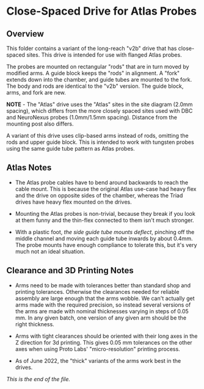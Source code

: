 # Close-Spaced Drive for Atlas Probes

## Overview

This folder contains a variant of the long-reach "v2b" drive that has
close-spaced sites. This drive is intended for use with flanged Atlas probes.

The probes are mounted on rectangular "rods" that are in turn moved by
modified arms. A guide block keeps the "rods" in alignment. A "fork" extends
down into the chamber, and guide tubes are mounted to the fork. The body and
rods are identical to the "v2b" version. The guide block, arms, and fork are
new.

**NOTE** - The "Atlas" drive uses the "Atlas" sites in the site diagram
(2.0mm spacing), which differs from the more closely spaced sites used with
DBC and NeuroNexus probes (1.0mm/1.5mm spacing). Distance from the mounting
post also differs.

A variant of this drive uses clip-based arms instead of rods, omitting the
rods and upper guide block. This is intended to work with tungsten probes
using the same guide tube pattern as Atlas probes.


## Atlas Notes

* The Atlas probe cables have to bend around backwards to reach the cable
mount. This is because the original Atlas use-case had heavy flex and the
drive on opposite sides of the chamber, whereas the Triad drives have
heavy flex mounted on the drives.

* Mounting the Atlas probes is non-trivial, because they break if you look
at them funny and the thin-flex connected to them isn't much stronger.

* With a plastic foot, *the side guide tube mounts deflect*, pinching off
the middle channel and moving each guide tube inwards by about 0.4mm. The
probe mounts have enough compliance to tolerate this, but it's very much
not an ideal situation.


## Clearance and 3D Printing Notes

* Arms need to be made with tolerances better than standard shop and
printing tolerances. Otherwise the clearances needed for reliable assembly
are large enough that the arms wobble. We can't actually get arms made
with the required precision, so instead several versions of the arms are
made with nominal thicknesses varying in steps of 0.05 mm. In any given
batch, one version of any given arm should be the right thickness.

* Arms with tight clearances should be oriented with their long axes in the
Z direction for 3d printing. This gives 0.05 mm tolerances on the other axes
when using Proto Labs' "micro-resolution" printing process.

* As of June 2022, the "thick" variants of the arms work best in the drives.


_This is the end of the file._

